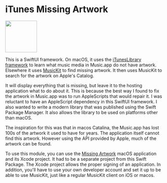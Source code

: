 # iTunes Missing Artwork
<img src="https://raw.github.com/bolsinga/MissingArt/main/MissingArt/Assets.xcassets/AppIcon.appiconset/Icon.png" width="100">

This is a SwiftUI framework. On macOS, it uses the [iTunesLibrary framework](https://developer.apple.com/documentation/ituneslibrary) to learn what music media in Music.app do not have artwork. Elsewhere it uses [MusicKit](https://developer.apple.com/documentation/MusicKit/) to find missing artwork. It then uses MusicKit to search for the artwork on Apple's Catalog.

It will display everything that is missing, but leave it to the hosting application what to do about it. This is because the best way I found to fix the artwork in Music.app was to run AppleScripts that would repair it. I was reluctant to have an AppleScript dependency in this SwiftUI framework. I also wanted to write a modern library that was published using the Swift Package Manager. It also allows the library to be used on platforms other than macOS.

The inspiration for this was that in macos Catalina, the Music.app has lost 100s of the artwork it used to have for years. The application itself cannot find this artwork. However using the API provided by Apple, much of the artwork can be found. 

To use this module, you can use the [Missing Artwork](https://github.com/bolsinga/MissingArt) macOS application and its Xcode project. It had to be a separate project from this Swift Package. The Xcode project allows the proper signing of an application. In addition, you'll have to use your own developer account and set it up to be able to use MusicKit, just like a regular MusicKit client on iOS or macos.
